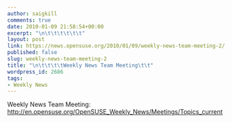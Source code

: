 ```yaml
---
author: saigkill
comments: true
date: 2010-01-09 21:58:54+00:00
excerpt: "\n\t\t\t\t\t\t"
layout: post
link: https://news.opensuse.org/2010/01/09/weekly-news-team-meeting-2/
published: false
slug: weekly-news-team-meeting-2
title: "\n\t\t\t\tWeekly News Team Meeting\t\t"
wordpress_id: 2686
tags:
- Weekly News
---
```

Weekly News Team Meeting: http://en.opensuse.org/OpenSUSE_Weekly_News/Meetings/Topics_current		
